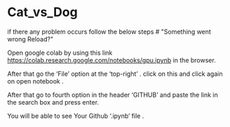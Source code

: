 # Cat_vs_Dog

if there any problem occurs follow the below steps # "Something went wrong Reload?"

Open google colab by using this link https://colab.research.google.com/notebooks/gpu.ipynb in the browser.

After that go the ‘File’ option at the ‘top-right’ . click on this and click again on open notebook . 

After that go to fourth option in the header ‘GITHUB’ and paste the link in the search box and press enter. 

You will be able to see Your Github ‘.ipynb’ file .

